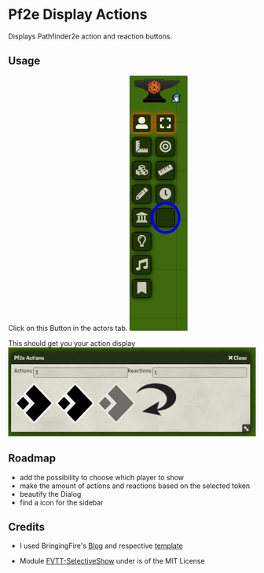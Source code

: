 # Pf2e Display Actions
Displays Pathfinder2e action and reaction buttons.

## Usage

Click on this Button in the actors tab. ![Button in the actors tab](usage.png)


This should get you your action display ![action display dialog](dialog.png)

## Roadmap
- add the possibility to choose which player to show
- make the amount of actions and reactions based on the selected token
- beautify the Dialog
- find a icon for the sidebar

## Credits
- I used BringingFire's [Blog](https://bringingfire.com/blog/intro-to-foundry-module-development) and respective [template](https://github.com/BringingFire/foundry-module-ts-template)

- Module [FVTT-SelectiveShow](https://github.com/moo-man/FVTT-SelectiveShow) under is of the MIT License
